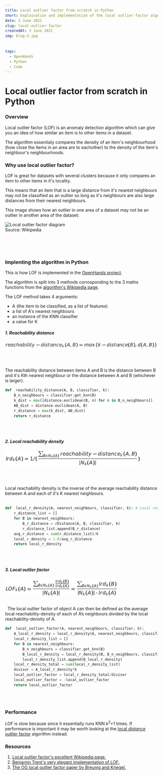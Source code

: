 ```yaml
---
title: Local outlier factor from scratch in Python 
short: Explaination and implementation of the local outlier factor algorithm.
date: 3 June 2021
slug: local-outlier-factor
createdAt: 3 June 2021
img: blog-2.jpg


tags:
  - OpenHands
  - Python
  - Code
---
```


# Local outlier factor from scratch in Python 



### Overview

Local outlier factor (LOF) is an anomaly detection algorithm which can give you an idea of how similar an item is to other items in a dataset. 

The algorithm essentialy compares the density of an item's neighbourhood (how close the items in an area are to eachother) to the density of the item's neighbour's neighbourhoods. 


### Why use local outlier factor?

LOF is great for datasets with several clusters because it only compares an item to other items in it's locality.  

This means that an item that is a large distance from it's nearest neighbours may not be classified as an outlier so long as it's neighbours are also large distances from their nearest neighbours.  

This image shows how an outlier in one area of a dataset may not be an outlier in another area of the dataset: 



<img src="https://upload.wikimedia.org/wikipedia/commons/thumb/5/59/LOF.svg/1024px-LOF.svg.png" width="450" alt="Local outlier factor diagram">
<figcaption center class="figure-caption text-center">Source: Wikipedia</figcaption>


\
&nbsp;
\
&nbsp;

### Implenting the algorithm in Python

This is how LOF is implemented in the [OpenHands project](https://github.com/PaulTreanor/openhands).

The algorithm is split into 3 methods corrosponding to the 3 maths functions from the [algorithm's Wikipedia page](https://en.wikipedia.org/wiki/Local_outlier_factor).

The LOF method takes 4 arguments:
<ul class="pl-5">
  <li>A (the item to be classified, as a list of features)</li>
  <li>a list of A's nearest neighbours</li>
  <li>an instance of the KNN classifier</li>
  <li>a value for K</li>
</ul>




##### 1. Reachability distance 


<img  src="/rdist.png" alt="reachability distance">

\
&nbsp;

The reachability distance between items A and B is the distance between B and it's Kth nearest neighbour or the distance between A and B (whichever is larger).

```python
def  reachability_distance(A, B, classifier, k):
    B_n_neighbours = classifier.get_knn(B)
    k_dist = max([distance.euclidean(B, n) for n in B_n_neighbours])
    AB_dist = distance.euclidean(A, B)
    r_distance = max(k_dist, AB_dist)
    return r_distance
```

\
&nbsp;

##### 2. Local reachability density 


<img src="/lrd.png" alt="local reachability density">

\
&nbsp;


Local reachability density is the inverse of the average reachability distance between A and each of it's K nearest neighbours. 


```python

def  local_r_density(A, nearest_neighbours, classifier, k): # Local reachability density
    r_distance_list = []
    for B in nearest_neighbours:
        B_r_distance = rDistance(A, B, classifier, k)
        r_distance_list.append(B_r_distance)
    avg_r_distance = sum(r_distance_list)/k
    local_r_density = 1.0/avg_r_distance
    return local_r_density
```

\
&nbsp;

##### 3. Local outlier factor


<img src="/lof.png" alt="local outlier factor">

\
&nbsp;
The local outlier factor of object A can then be defined as the average local reachability-density of each of A’s neighbours divided by the local reachability-density of A.

```python
def  local_outlier_factor(A, nearest_neighbours, classifier, k):
    A_local_r_density = local_r_density(A, nearest_neighbours, classifier, k)
    local_r_density_list = []
    for B in nearest_neighbours:
        B_n_neighbours = classifier.get_knn(B)
        B_local_r_density = local_r_density(B, B_n_neighbours, classifier, k)
        local_r_density_list.append(B_local_r_density)
    local_r_density_total = sum(local_r_density_list)
    divisor = A_local_r_density*k
    local_outlier_factor = local_r_density_total/divisor
    local_outlier_factor = -local_outlier_factor
    return local_outlier_factor
```

\
&nbsp;

### Performance

LOF is slow because since it essentially runs KNN *k<sup>2</sup>+1* times. If performance is important it may be worth looking at the [local *distance* outlier factor](https://doi.org/10.1145/342009.335388) algorithm instead. 


### Resources

<ol class="pl-5">
  <li><a href="https://en.wikipedia.org/wiki/Local_outlier_factor">Local outlier factor's excellent Wikipedia page.</a></li>
  <li><a href="https://benwtrent.github.io/2019/04/26/outlier-detection-from-scratch/">Benjamin Trent's very elegant implementation of LOF.</a></li>
  <li><a href="https://doi.org/10.1145%2F335191.335388">The OG local outlier factor paper by Breunig and Kriegel.</a></li>
</ol>

